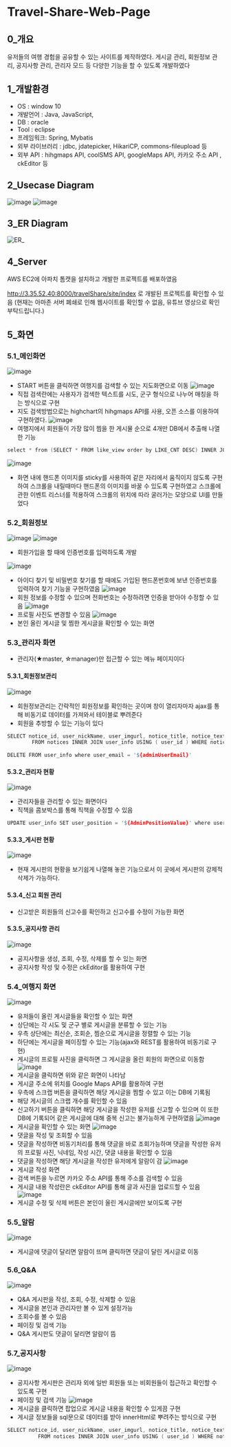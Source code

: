 # Travel-Share-Web-Page

## 0_개요
유저들의 여행 경험을 공유할 수 있는 사이트를 제작하였다. 게시글 관리, 회원정보 관리, 공지사항 관리, 관리자 모드 등 다양한 기능을 할 수 있도록 개발하였다
## 1_개발환경
  * OS : window 10
  * 개발언어 : Java, JavaScript, 
  * DB : oracle
  * Tool : eclipse
  * 프레임워크: Spring, Mybatis
  * 외부 라이브러리 : jdbc, jdatepicker, HikariCP, commons-fileupload 등
  * 외부 API : hihgmaps API, coolSMS API, googleMaps API, 카카오 주소 API , ckEditor 등
## 2_Usecase Diagram
![image](https://user-images.githubusercontent.com/82793713/132162796-36e42c8f-da58-404b-9156-37b5685c0a97.png)
![image](https://user-images.githubusercontent.com/82793713/132162808-1ec31994-d4f7-4973-8fd4-95c41507f8ea.png)

## 3_ER Diagram
![ER_](https://user-images.githubusercontent.com/82793713/132268457-cbcd0294-47fe-42e2-a918-126ae3f43e71.PNG)
## 4_Server
AWS EC2에 아파치 톰캣을 설치하고 개발한 프로젝트를 배포하였음

http://3.35.52.40:8000/travelShare/site/index
로 개발된 프로젝트를 확인할 수 있음
(현재는 아마존 서버 폐쇄로 인해 웹사이트를 확인할 수 없음, 유튜브 영상으로 확인 부탁드립니다.)
## 5_화면
### 5.1_메인화면
![image](https://user-images.githubusercontent.com/82793713/132148330-334a5d6d-4a31-439f-8bba-13ba3753577f.png)
  * START 버튼을 클릭하면 여행지를 검색할 수 있는 지도화면으로 이동
![image](https://user-images.githubusercontent.com/82793713/132148613-2eed399d-8f91-4ce2-a33b-60aa992c0ebf.png)
  * 직접 검색란에는 사용자가 검색한 텍스트를 시도, 군구 형식으로 나누어 매칭을 하는 방식으로 구현
  * 지도 검색방법으로는 highchart의 hihgmaps API를 사용, 오픈 소스를 이용하여 구현하였다.
![image](https://user-images.githubusercontent.com/82793713/132148650-a698aa08-5ce2-41d8-9c73-2180d2c189c8.png)
  * 여행지에서 회원들이 가장 많이 찜을 한 게시물 순으로 4개만 DB에서 추출해 나열한 기능
```C
select * from (SELECT * FROM like_view order by LIKE_CNT DESC) INNER JOIN user_info USING(user_id) where rownum <![CDATA[<]]> 5
```
![image](https://user-images.githubusercontent.com/82793713/132148699-82a7b08c-1e2a-4eff-92b7-d390094fdeba.png)
  * 화면 내에 핸드폰 이미지를 sticky를 사용하여 같은 자리에서 움직이지 않도록 구현하여 스크롤을 내릴때마다 핸드폰의 이미지를 바꿀 수 있도록 구현하였고 스크롤에 관한 이벤트 리스너를 적용하여 스크롤의 위치에 따라 굴러가는 모양으로 UI를 만들었다
### 5.2_회원정보
![image](https://user-images.githubusercontent.com/82793713/132148804-79464084-eb77-4dda-8884-0fe6c14853e3.png)
![image](https://user-images.githubusercontent.com/82793713/132149134-a524c508-0d2b-40cd-aa53-ef28305f7898.png)
  *  회원가입을 할 때에 인증번호를 입력하도록 개발


![image](https://user-images.githubusercontent.com/82793713/132148885-8300ab28-ac5d-465b-a1c1-9a9d53222fe8.png)
  *  아이디 찾기 및 비밀번호 찾기를 할 때에도 가입된 핸드폰번호에 보낸 인증번호를 입력하여 찾기 기능을 구현하였음
![image](https://user-images.githubusercontent.com/82793713/132148953-8fdc9383-926c-4916-95af-41dc313b7451.png)
  *  회원 정보를 수정할 수 있으며 전화번호는 수정하려면 인증을 받아야 수정할 수 있음
![image](https://user-images.githubusercontent.com/82793713/132149027-213bf3fd-4c61-419c-8011-3c8a12d10cce.png)
  *  프로필 사진도 변경할 수 있음
![image](https://user-images.githubusercontent.com/82793713/132149085-e98f4fce-4244-4be5-947a-c7e08564a391.png)
  * 본인 올린 게시글 및 찜한 게시글을 확인할 수 있는 화면
### 5.3_관리자 화면

  * 관리자(★master, ☆manager)만 접근할 수 있는 메뉴 페이지이다
#### 5.3.1_회원정보관리
![image](https://user-images.githubusercontent.com/82793713/132149283-f9cff966-bc1e-443f-b0f7-8b5288908dd6.png)
  * 회원정보관리는 간략적인 회원정보를 확인하는 곳이며 창이 열리자마자 ajax를 통해 비동기로 데이터를 가져와서 테이블로 뿌려준다
  * 회원을 추방할 수 있는 기능이 있다
```C
SELECT notice_id, user_nickName, user_imgurl, notice_title, notice_text, notice_lookupcnt, notice_date 
		FROM notices INNER JOIN user_info USING ( user_id ) WHERE notice_title like '%${name}%' order by notice_id desc
    
DELETE FROM user_info where user_email = '${adminUserEmail}'
```
#### 5.3.2_관리자 현황
![image](https://user-images.githubusercontent.com/82793713/132149578-1745f436-bd43-4e1a-831f-6a23bf98e3a9.png)
  * 관리자들을 관리할 수 있는 화면이다
  * 직책을 콤보박스를 통해 직책을 수정할 수 있음
```C
UPDATE user_info SET user_position = '${AdminPositionValue}' where user_nickname = '${AdminNickName}'
```
#### 5.3.3_게시판 현황
![image](https://user-images.githubusercontent.com/82793713/132149681-0f44d289-1101-4932-8dfb-c7a8640b32b9.png)
  * 현재 게시판의 현황을 보기쉽게 나열해 놓은 기능으로서 이 곳에서 게시판의 강제적 삭제가 가능하다.
#### 5.3.4_신고 회원 관리
  * 신고받은 회원들의 신고수를 확인하고 신고수를 수정이 가능한 화면
#### 5.3.5_공지사항 관리
![image](https://user-images.githubusercontent.com/82793713/132149815-37847fdf-9f38-4374-afda-f038c721caae.png)
  * 공지사항을 생성, 조회, 수정, 삭제를 할 수 있는 화면
  * 공지사항 작성 및 수정은 ckEditor를 활용하여 구현
### 5.4_여행지 화면
![image](https://user-images.githubusercontent.com/82793713/132150075-416c47e4-6c2a-47b7-8d19-64887de23531.png)
  * 유저들이 올린 게시글들을 확인할 수 있는 화면
  * 상단에는 각 시도 및 군구 별로 게시글을 분류할 수 있는 기능
  * 우측 상단에는 최신순, 조회순, 찜순으로 게시글을 정렬할 수 있는 기능
  * 하단에는 게시글을 페이징할 수 있는 기능(ajax와 REST를 활용하여 비동기로 구현)
  * 게시글의 프로필 사진을 클릭하면 그 게시글을 올린 회원의 화면으로 이동함
 ![image](https://user-images.githubusercontent.com/82793713/132150339-5b57ea23-2388-41cf-8ea1-a149e5feaf70.png)
  * 게시글을 클릭하면 위와 같은 화면이 나타남
  * 게시글 주소에 위치를 Google Maps API를 활용하여 구현
  * 우측에 스크랩 버튼을 클릭하면 해당 게시글을 찜할 수 있고 이는 DB에 기록됨
  * 해당 게시글의 스크랩 개수를 확인할 수 있음
  * 신고하기 버튼을 클릭하면 해당 게시글을 작성한 유저를 신고할 수 있으며 이 또한 DB에 기록되어 같은 게시글에 대해 중복 신고는 불가능하게 구현하였음
  ![image](https://user-images.githubusercontent.com/82793713/132150502-290de08b-72b6-4892-9b34-ad4bae5d67cc.png)
  * 게시글을 확인할 수 있는 화면
![image](https://user-images.githubusercontent.com/82793713/132150544-31bb1e5d-81ee-4320-b794-f2209478e8f6.png)
  * 댓글을 작성 및 조회할 수 있음
  * 댓글을 작성하면 비동기처리를 통해 댓글을 바로 조회가능하며 댓글을 작성한 유저의 프로필 사진, 닉네임, 작성 시간, 댓글 내용을 확인할 수 있음
  * 댓글을 작성하면 해당 게시글을 작성한 유저에게 알람이 감
![image](https://user-images.githubusercontent.com/82793713/132150720-5d25024e-1a56-4d53-88a2-fb2c0619e37a.png)
  * 게시글 작성 화면
  * 검색 버튼을 누르면 카카오 주소 API를 통해 주소를 검색할 수 있음
  * 게시글 내용 작성란은 ckEditor API를 통해 글과 사진을 업로드할 수 있음
![image](https://user-images.githubusercontent.com/82793713/132150859-d86201e2-3acf-4e25-87e0-d944308c0089.png)  
  * 게시글 수정 및 삭제 버튼은 본인이 올린 게시글에만 보이도록 구현
### 5.5_알람
![image](https://user-images.githubusercontent.com/82793713/132151014-faf743a9-d705-45b7-bf06-6b09d63cc9b2.png)
  * 게시글에 댓글이 달리면 알람이 뜨며 클릭하면 댓글이 달린 게시글로 이동
### 5.6_Q&A
![image](https://user-images.githubusercontent.com/82793713/132151231-cfd3ce1c-fba0-462f-a05c-5b02b92346da.png)
  * Q&A 게시판을 작성, 조회, 수정, 삭제할 수 있음
  * 게시글을 본인과 관리자만 볼 수 있게 설정가능
  * 조회수를 볼 수 있음
  * 페이징 및 검색 기능
  * Q&A 게시판도 댓글이 달리면 알람이 뜸
### 5.7_공지사항
![image](https://user-images.githubusercontent.com/82793713/132151395-9198ab52-4bd7-44a4-8c9b-38cf2ef8d614.png)
  * 공지사항 게시판은 관리자 외에 일반 회원들 또는 비회원들이 접근하고 확인할 수 있도록 구현
  * 페이징 및 검색 기능
 ![image](https://user-images.githubusercontent.com/82793713/132151585-5b5283e2-c4ef-4db1-8025-60745394a2d8.png)
  * 게시글을 클릭하면 팝업으로 게시글 내용을 확인할 수 있게끔 구현
  * 게시글 정보들을 sql문으로 데이터를 받아 innerHtml로 뿌려주는 방식으로 구현
```C
SELECT notice_id, user_nickName, user_imgurl, notice_title, notice_text, notice_lookupcnt, notice_date 
	      FROM notices INNER JOIN user_info USING ( user_id ) WHERE notice_id=${num})
```

















